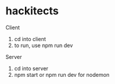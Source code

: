 # hackitects

Client

1. cd into client
2. to run, use npm run dev

Server

1. cd into server
2. npm start or npm run dev for nodemon
